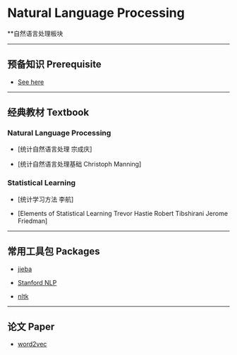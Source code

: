 # Natural Language Processing
**自然语言处理板块
- - -

##  预备知识 Prerequisite
- [See here](https://github.com/allmachinelearning/MachineLearning)

- - -

## 经典教材 Textbook

### Natural Language Processing
- [统计自然语言处理 宗成庆]

- [统计自然语言处理基础 Christoph Manning]

### Statistical Learning

- [统计学习方法 李航]

- [Elements of Statistical Learning Trevor Hastie Robert Tibshirani Jerome Friedman]

- - -

## 常用工具包 Packages

- [jieba](https://github.com/fxsjy/jieba)

- [Stanford NLP](https://nlp.stanford.edu/software/)

- [nltk](http://www.nltk.org/)

 - - -
 
 ## 论文 Paper
 
 - [word2vec](https://papers.nips.cc/paper/5021-distributed-representations-of-words-and-phrases-and-their-compositionality.pdf)
